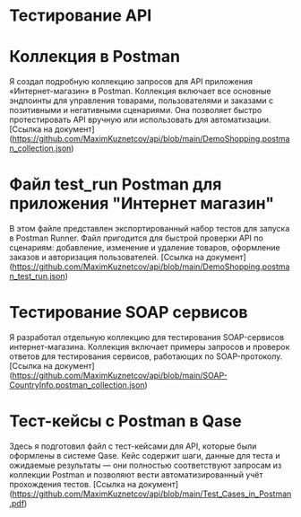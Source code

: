 # Тестирование API

# Коллекция в Postman
Я создал подробную коллекцию запросов для API приложения «Интернет-магазин» в Postman. Коллекция включает все основные эндпоинты для управления товарами, пользователями и заказами с позитивными и негативными сценариями. Она позволяет быстро протестировать API вручную или использовать для автоматизации.
[Ссылка на документ] (https://github.com/MaximKuznetcov/api/blob/main/DemoShopping.postman_collection.json)

# Файл test_run Postman для приложения "Интернет магазин" 
В этом файле представлен экспортированный набор тестов для запуска в Postman Runner. Файл пригодится для быстрой проверки API по сценариям: добавление, изменение и удаление товаров, оформление заказов и авторизация пользователей.
[Ссылка на документ] (https://github.com/MaximKuznetcov/api/blob/main/DemoShopping.postman_test_run.json)

# Тестирование SOAP сервисов
Я разработал отдельную коллекцию для тестирования SOAP-сервисов интернет-магазина. Коллекция включает примеры запросов и проверок ответов для тестирования сервисов, работающих по SOAP-протоколу.
[Ссылка на документ] (https://github.com/MaximKuznetcov/api/blob/main/SOAP-CountryInfo.postman_collection.json)

# Тест-кейсы с Postman в Qase
Здесь я подготовил файл с тест-кейсами для API, которые были оформлены в системе Qase. Кейс содержит шаги, данные для теста и ожидаемые результаты — они полностью соответствуют запросам из коллекции Postman и позволяют вести автоматизированный учёт прохождения тестов.
[Ссылка на документ] (https://github.com/MaximKuznetcov/api/blob/main/Test_Cases_in_Postman.pdf)
